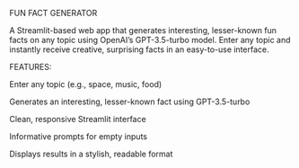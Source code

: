 FUN FACT GENERATOR

A Streamlit-based web app that generates interesting, lesser-known fun facts on any topic using OpenAI’s GPT-3.5-turbo model. Enter any topic and instantly receive creative, surprising facts in an easy-to-use interface.

FEATURES:

Enter any topic (e.g., space, music, food)

Generates an interesting, lesser-known fact using GPT-3.5-turbo

Clean, responsive Streamlit interface

Informative prompts for empty inputs

Displays results in a stylish, readable format
